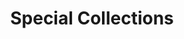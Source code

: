 ---
title: Special Collections
layout: dashboard
permalink: /special-collections.html
dashboard:
  data_sources:
    yearly: /kpidata/special-collections.csv
  default_frequency: yearly
  default_tab: chart
  charts:
    - type: bar
      title: Finding Aids
      datasets:
        - row_index: 0
        - row_index: 1
        - row_index: 2
    - type: bar
      title: Archives West Data
      datasets:
        - row_index: 3
    - type: bar
      title: Patron Interactions
      datasets:
        - row_index: 4
        - row_index: 5
        - row_index: 6
    - type: bar
      title: Linear Feet
      datasets:
        - row_index: 7
---